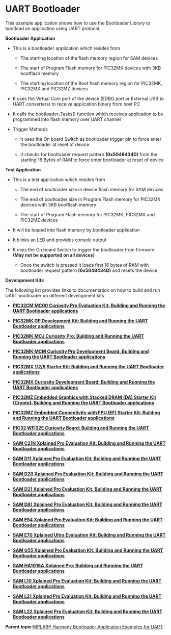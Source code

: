 # UART Bootloader

This example application shows how to use the Bootloader Library to bootload an application using UART protocol.

**Bootloader Application**

-   This is a bootloader application which resides from

    -   The starting location of the flash memory region for SAM devices

    -   The start of Program Flash memory for PIC32MX devices with 3KB bootflash memory

    -   The starting location of the Boot flash memory region for PIC32MK, PIC32MX and PIC32MZ devices

-   It uses the Virtual Com port of the device \(EDBG port or External USB to UART converters\) to receive application binary from host PC

-   It calls the bootloader\_Tasks\(\) function which receives application to be programmed into flash memory over UART channel

-   Trigger Methods

    -   It uses the On board Switch as bootloader trigger pin to force enter the bootloader at reset of device

    -   It checks for bootloader request pattern **\(0x5048434D\)** from the starting 16 Bytes of RAM to force enter bootloader at reset of device


**Test Application**

-   This is a test application which resides from

    -   The end of bootloader size in device flash memory for SAM devices

    -   The end of bootloader size in Program Flash memory for PIC32MX devices with 3KB bootflash memory

    -   The start of Program Flash memory for PIC32MK, PIC32MX and PIC32MZ devices

-   It will be loaded into flash memory by bootloader application

-   It blinks an LED and provides console output

-   It uses the On board Switch to trigger the bootloader from firmware **\(May not be supported on all devices\)**

    -   Once the switch is pressed it loads first 16 bytes of RAM with bootloader request pattern **\(0x5048434D\)** and resets the device


**Development Kits**

The following list provides links to documentation on how to build and run UART bootloader on different development kits

-   **[PIC32CM MC00 Curiosity Pro Evaluation Kit: Building and Running the UART Bootloader applications](GUID-2944FF2A-E4AB-4484-B633-BA7CC8548776.md)**  

-   **[PIC32MK GP Development Kit: Building and Running the UART Bootloader applications](GUID-42D84285-93F2-4FD2-871A-0828314912BB.md)**  

-   **[PIC32MK MCJ Curiosity Pro: Building and Running the UART Bootloader applications](GUID-5FF5350E-BCA2-4E45-BEA5-52D149A8B431.md)**  

-   **[PIC32MK MCM Curiosity Pro Development Board: Building and Running the UART Bootloader applications](GUID-DDBFDA79-86F5-4F5A-B8CD-AB394574F8CF.md)**  

-   **[PIC32MX 1/2/5 Starter Kit: Building and Running the UART Bootloader applications](GUID-AEAD41EE-0D73-4B4B-B70D-B68E9468CA78.md)**  

-   **[PIC32MX Curiosity Development Board: Building and Running the UART Bootloader applications](GUID-AC56DC8B-E361-4197-905E-9B7B4C6CA40E.md)**  

-   **[PIC32MZ Embedded Graphics with Stacked DRAM \(DA\) Starter Kit \(Crypto\): Building and Running the UART Bootloader applications](GUID-87E4439D-6C0F-408C-A8C2-1D0229305953.md)**  

-   **[PIC32MZ Embedded Connectivity with FPU \(EF\) Starter Kit: Building and Running the UART Bootloader applications](GUID-3D0838F0-EC06-4839-B2B5-66BD9DC0E0FB.md)**  

-   **[PIC32 WFI32E Curiosity Board: Building and Running the UART Bootloader applications](GUID-33066924-6225-4AFF-8B56-80E5BE5403E3.md)**  

-   **[SAM C21N Xplained Pro Evaluation Kit: Building and Running the UART Bootloader applications](GUID-524555EE-DF75-45F8-9C8F-11DDB643E5B3.md)**  

-   **[SAM D11 Xplained Pro Evaluation Kit: Building and Running the UART Bootloader applications](GUID-BE64A17B-CC65-4885-BF3C-883F21476F8B.md)**  

-   **[SAM D20 Xplained Pro Evaluation Kit: Building and Running the UART Bootloader applications](GUID-5C28548E-4C92-47F9-867C-6C2837FE9F2C.md)**  

-   **[SAM D21 Xplained Pro Evaluation Kit: Building and Running the UART Bootloader applications](GUID-F6B9FB47-BB62-4469-B2EE-2AF1FAA5B1B7.md)**  

-   **[SAM DA1 Xplained Pro Evaluation Kit: Building and Running the UART Bootloader applications](GUID-5EDCD213-F7D4-40C5-93CD-8029AF0EA508.md)**  

-   **[SAM E54 Xplained Pro Evaluation Kit: Building and Running the UART Bootloader applications](GUID-11A7D40E-3186-4485-B06E-B92E76B18266.md)**  

-   **[SAM E70 Xplained Ultra Evaluation Kit: Building and Running the UART Bootloader applications](GUID-60B58CE9-CE65-4C42-A219-1832B2C1B802.md)**  

-   **[SAM G55 Xplained Pro Evaluation Kit: Building and Running the UART Bootloader applications](GUID-49B5A844-7AF8-4654-BF6D-E180C62300F6.md)**  

-   **[SAM HA1G16A Xplained Pro: Building and Running the UART Bootloader applications](GUID-1D463AB0-06E6-4FF3-AD77-F6772A092015.md)**  

-   **[SAM L10 Xplained Pro Evaluation Kit: Building and Running the UART Bootloader applications](GUID-AD45B550-548F-4AB0-9A6F-AFC6ED8EC005.md)**  

-   **[SAM L21 Xplained Pro Evaluation Kit: Building and Running the UART Bootloader applications](GUID-A53ECC58-D494-4DF6-A7F2-F9244E5833D7.md)**  

-   **[SAM L22 Xplained Pro Evaluation Kit: Building and Running the UART Bootloader applications](GUID-B882700A-3970-454E-A3C0-C7C17297B438.md)**  


**Parent topic:**[MPLAB® Harmony Bootloader Application Examples for UART](GUID-B72472E8-6E25-4036-8A27-70D70540E725.md)

